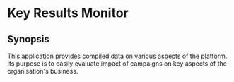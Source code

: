 # Key Results Monitor

## Synopsis
This application provides compiled data on various aspects of the platform. Its purpose is to easily evaluate impact of campaigns on key aspects of the organisation\'s business.
